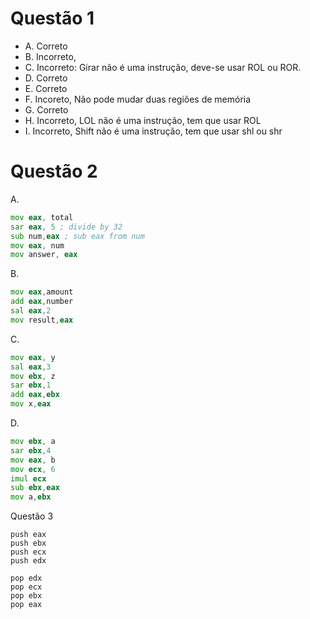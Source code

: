 # Questão 1
* A. Correto
* B. Incorreto,
* C. Incorreto: Girar não é uma instrução, deve-se usar ROL ou ROR.
* D. Correto
* E. Correto
* F. Incoreto, Não pode mudar duas regiões de memória
* G. Correto
* H. Incorreto, LOL não é uma instrução, tem que usar ROL
* I. Incorreto, Shift não é uma instrução, tem que usar shl ou shr
# Questão 2
A.
```asm
mov eax, total
sar eax, 5 ; divide by 32
sub num,eax ; sub eax from num
mov eax, num
mov answer, eax
```
B.
```asm
mov eax,amount
add eax,number
sal eax,2 
mov result,eax 
```
C.
```asm
mov eax, y
sal eax,3 
mov ebx, z
sar ebx,1
add eax,ebx
mov x,eax
```
D.
```asm
mov ebx, a
sar ebx,4
mov eax, b
mov ecx, 6
imul ecx 
sub ebx,eax
mov a,ebx
```
Questão 3
```
push eax
push ebx
push ecx
push edx

pop edx
pop ecx
pop ebx
pop eax
```
